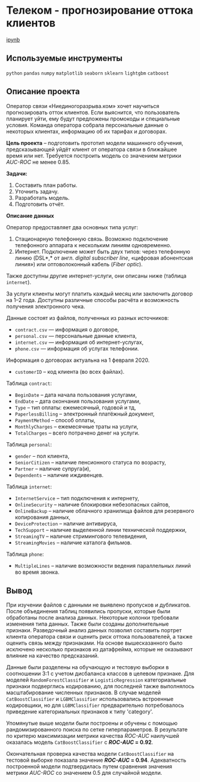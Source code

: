 # Телеком - прогнозирование оттока клиентов

[ipynb](https://github.com/apashina/data-science-yandex-praktikum/blob/b331f28b0077490db678176370faa989a2144bc4/Telecom_forecasting_customer_churn/16_telecom_forecasting_customer_churn.ipynb)

## Используемые инструменты

 `python` `pandas` `numpy` `matplotlib` `seaborn` `sklearn` `lightgbm` `catboost`

## Описание проекта

Оператор связи «Ниединогоразрыва.ком» хочет научиться прогнозировать отток клиентов. Если выяснится, что пользователь планирует уйти, ему будут предложены промокоды и специальные условия. Команда оператора собрала персональные данные о некоторых клиентах, информацию об их тарифах и договорах.

**Цель проекта** – подготовить прототип модели машинного обучения, предсказывающей уйдёт клиент от оператора связи в ближайшее время или нет. Требуется построить модель со значением метрики *AUC-ROC* не менее 0.85.

**Задачи:**

1. Составить план работы.
2. Уточнить задачу.
3. Разработать модель.
4. Подготовить отчёт.

**Описание данных**

Оператор предоставляет два основных типа услуг: 

1. Стационарную телефонную связь. Возможно подключение телефонного аппарата к нескольким линиям одновременно.
2. Интернет. Подключение может быть двух типов: через телефонную линию (DSL*,* от англ. *digital subscriber line*, «цифровая абонентская линия») или оптоволоконный кабель (*Fiber optic*).  

Также доступны другие интернет-услуги, они описаны ниже (таблица `internet`).

За услуги клиенты могут платить каждый месяц или заключить договор на 1–2 года. Доступны различные способы расчёта и возможность получения электронного чека.

Данные состоят из файлов, полученных из разных источников:

- `contract.csv` — информация о договоре,
- `personal.csv` — персональные данные клиента,
- `internet.csv` — информация об интернет-услугах,
- `phone.csv` — информация об услугах телефонии.

Информация о договорах актуальна на 1 февраля 2020.

- `customerID` – код клиента (во всех файлах).

Таблица `contract`:

- `BeginDate` – дата начала пользования услугами,
- `EndDate` – дата окончания пользования услугами,
- `Type` – тип оплаты: ежемесячный, годовой и тд,
- `PaperlessBilling` – электронный платёжный документ,
- `PaymentMethod` – способ оплаты,
- `MonthlyCharges` – ежемесячные траты на услуги,
- `TotalCharges` – всего потрачено денег на услуги.

Таблица `personal`:

- `gender` – пол клиента,
- `SeniorCitizen` – наличие пенсионного статуса по возрасту,
- `Partner` – наличие супруга(и),
- `Dependents` – наличие иждивенцев.

Таблица `internet`:

- `InternetService` – тип подключения к интернету,
- `OnlineSecurity` – наличие блокировки небезопасных сайтов,
- `OnlineBackup` – наличие облачного хранилища файлов для резервного копирования данных,
- `DeviceProtection` – наличие антивируса,
- `TechSupport` – наличие выделенной линии технической поддержки,
- `StreamingTV` – наличие стримингового телевидения,
- `StreamingMovies` – наличие каталога фильмов.

Таблица `phone`:

- `MultipleLines` – наличие возможности ведения параллельных линий во время звонка.

## Вывод

При изучении файлов с данными не выявлено пропусков и дубликатов. После объединения таблиц появились пропуски, которые были обработаны после анализа данных. Некоторые колонки требовали изменения типа данных. Также были созданы дополнительные признаки. 
Разведочный анализ данных позволил составить портрет клиента оператора связи и оценить риск оттока пользователей, а также оценить связь между признаками. На основе вышесказанного было исключено несколько признаков из датафрейма, которые не оказывают влияние на качество предсказаний.

Данные были разделены на обучающую и тестовую выборки в соотношении 3:1 с учетом дисбаланса классов в целевом признаке. Для моделей `RandomForestClassifier` и `LogisticRegression` категориальные признаки подверглись кодированию, для последней также выполнялось масштабирование численных признаков. В случае моделей `CatBoostClassifier` и `LGBMClassifier` использовались встроенные кодировщики, но для `LGBMClassifier` предварительно потребовалось приведение категориальных признаков к типу 'category'.

Упомянутые выше модели были построены и обучены с помощью рандомизированного поиска по сетке гиперпараметров. В результате по критерю максимизации метрики качества *ROC-AUC* наилучшей оказалась модель `CatBoostClassifier` с ***ROC-AUC* = 0.92**.

Окончательная проверка качества модели `CatBoostClassifier` на тестовой выборке показала значение ***ROC-AUC* = 0.94**. Адекватность построенной модели подтвердилась путем сравнения значения метрики *AUC-ROC* со значением 0.5 для случайной модели.
